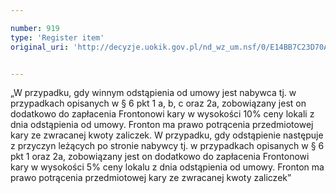```yaml
---

number: 919
type: 'Register item'
original_uri: 'http://decyzje.uokik.gov.pl/nd_wz_um.nsf/0/E14BB7C23D70AFEBC12572DD00329743?OpenDocument'


---
```


„W przypadku, gdy winnym odstąpienia od umowy jest nabywca tj. w przypadkach opisanych w § 6 pkt 1 a, b, c oraz 2a, zobowiązany jest on dodatkowo do zapłacenia Frontonowi kary w wysokości 10% ceny lokali z dnia odstąpienia od umowy. Fronton ma prawo potrącenia przedmiotowej kary ze zwracanej kwoty zaliczek. W przypadku, gdy odstąpienie następuje z przyczyn leżących po stronie nabywcy tj. w przypadkach opisanych w § 6 pkt 1 oraz 2a, zobowiązany jest on dodatkowo do zapłacenia Frontonowi kary w wysokości 5% ceny lokalu z dnia odstąpienia od umowy. Fronton ma prawo potrącenia przedmiotowej kary ze zwracanej kwoty zaliczek”
